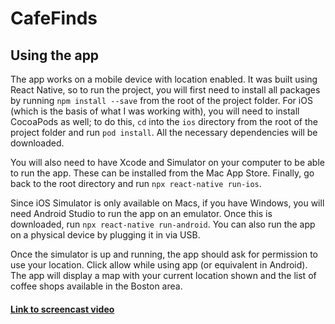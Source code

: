 # CafeFinds

## Using the app
The app works on a mobile device with location enabled. It was built using React Native, so to run the project, you will first need to install all packages by running `npm install --save` from the root of the project folder.
For iOS (which is the basis of what I was working with), you will need to install CocoaPods as well; to do this, `cd` into the `ios` directory from the root of the project folder and run `pod install`. All the necessary dependencies will be downloaded. 

You will also need to have Xcode and Simulator on your computer to be able to run the app. These can be installed from the Mac App Store. Finally, go back to the root directory and run `npx react-native run-ios`. 

Since iOS Simulator is only available on Macs, if you have Windows, you will need Android Studio to run the app on an emulator. Once this is downloaded, run `npx react-native run-android`. You can also run the app on a physical device by plugging it in via USB.

Once the simulator is up and running, the app should ask for permission to use your location. Click allow while using app (or equivalent in Android).
The app will display a map with your current location shown and the list of coffee shops available in the Boston area.

#### [Link to screencast video](https://youtu.be/65IJn82btBA)